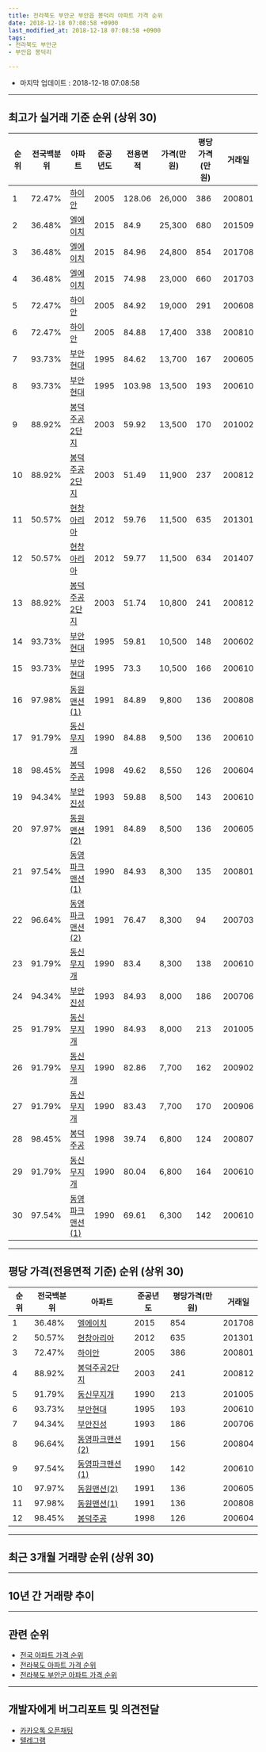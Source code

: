 ```yaml
---
title: 전라북도 부안군 부안읍 봉덕리 아파트 가격 순위
date: 2018-12-18 07:08:58 +0900
last_modified_at: 2018-12-18 07:08:58 +0900
tags:
- 전라북도 부안군
- 부안읍 봉덕리

---
```


* 마지막 업데이트 : 2018-12-18 07:08:58

---

## 최고가 실거래 기준 순위 (상위 30)


|순위|전국백분위|아파트|준공년도|전용면적|가격(만원)|평당가격(만원)|거래일|
|---|---|---|---|---|---|---|---|
|1|72.47%|[하이안](https://search.naver.com/search.naver?query=%EC%A0%84%EB%9D%BC%EB%B6%81%EB%8F%84+%EB%B6%80%EC%95%88%EA%B5%B0+%EB%B6%80%EC%95%88%EC%9D%8D+%EB%B4%89%EB%8D%95%EB%A6%AC+%ED%95%98%EC%9D%B4%EC%95%88)|2005|128.06|26,000|386|200801|
|2|36.48%|[엘에이치](https://search.naver.com/search.naver?query=%EC%A0%84%EB%9D%BC%EB%B6%81%EB%8F%84+%EB%B6%80%EC%95%88%EA%B5%B0+%EB%B6%80%EC%95%88%EC%9D%8D+%EB%B4%89%EB%8D%95%EB%A6%AC+%EC%97%98%EC%97%90%EC%9D%B4%EC%B9%98)|2015|84.9|25,300|680|201509|
|3|36.48%|[엘에이치](https://search.naver.com/search.naver?query=%EC%A0%84%EB%9D%BC%EB%B6%81%EB%8F%84+%EB%B6%80%EC%95%88%EA%B5%B0+%EB%B6%80%EC%95%88%EC%9D%8D+%EB%B4%89%EB%8D%95%EB%A6%AC+%EC%97%98%EC%97%90%EC%9D%B4%EC%B9%98)|2015|84.96|24,800|854|201708|
|4|36.48%|[엘에이치](https://search.naver.com/search.naver?query=%EC%A0%84%EB%9D%BC%EB%B6%81%EB%8F%84+%EB%B6%80%EC%95%88%EA%B5%B0+%EB%B6%80%EC%95%88%EC%9D%8D+%EB%B4%89%EB%8D%95%EB%A6%AC+%EC%97%98%EC%97%90%EC%9D%B4%EC%B9%98)|2015|74.98|23,000|660|201703|
|5|72.47%|[하이안](https://search.naver.com/search.naver?query=%EC%A0%84%EB%9D%BC%EB%B6%81%EB%8F%84+%EB%B6%80%EC%95%88%EA%B5%B0+%EB%B6%80%EC%95%88%EC%9D%8D+%EB%B4%89%EB%8D%95%EB%A6%AC+%ED%95%98%EC%9D%B4%EC%95%88)|2005|84.92|19,000|291|200608|
|6|72.47%|[하이안](https://search.naver.com/search.naver?query=%EC%A0%84%EB%9D%BC%EB%B6%81%EB%8F%84+%EB%B6%80%EC%95%88%EA%B5%B0+%EB%B6%80%EC%95%88%EC%9D%8D+%EB%B4%89%EB%8D%95%EB%A6%AC+%ED%95%98%EC%9D%B4%EC%95%88)|2005|84.88|17,400|338|200810|
|7|93.73%|[부안현대](https://search.naver.com/search.naver?query=%EC%A0%84%EB%9D%BC%EB%B6%81%EB%8F%84+%EB%B6%80%EC%95%88%EA%B5%B0+%EB%B6%80%EC%95%88%EC%9D%8D+%EB%B4%89%EB%8D%95%EB%A6%AC+%EB%B6%80%EC%95%88%ED%98%84%EB%8C%80)|1995|84.62|13,700|167|200605|
|8|93.73%|[부안현대](https://search.naver.com/search.naver?query=%EC%A0%84%EB%9D%BC%EB%B6%81%EB%8F%84+%EB%B6%80%EC%95%88%EA%B5%B0+%EB%B6%80%EC%95%88%EC%9D%8D+%EB%B4%89%EB%8D%95%EB%A6%AC+%EB%B6%80%EC%95%88%ED%98%84%EB%8C%80)|1995|103.98|13,500|193|200610|
|9|88.92%|[봉덕주공2단지](https://search.naver.com/search.naver?query=%EC%A0%84%EB%9D%BC%EB%B6%81%EB%8F%84+%EB%B6%80%EC%95%88%EA%B5%B0+%EB%B6%80%EC%95%88%EC%9D%8D+%EB%B4%89%EB%8D%95%EB%A6%AC+%EB%B4%89%EB%8D%95%EC%A3%BC%EA%B3%B52%EB%8B%A8%EC%A7%80)|2003|59.92|13,500|170|201002|
|10|88.92%|[봉덕주공2단지](https://search.naver.com/search.naver?query=%EC%A0%84%EB%9D%BC%EB%B6%81%EB%8F%84+%EB%B6%80%EC%95%88%EA%B5%B0+%EB%B6%80%EC%95%88%EC%9D%8D+%EB%B4%89%EB%8D%95%EB%A6%AC+%EB%B4%89%EB%8D%95%EC%A3%BC%EA%B3%B52%EB%8B%A8%EC%A7%80)|2003|51.49|11,900|237|200812|
|11|50.57%|[현창아리아](https://search.naver.com/search.naver?query=%EC%A0%84%EB%9D%BC%EB%B6%81%EB%8F%84+%EB%B6%80%EC%95%88%EA%B5%B0+%EB%B6%80%EC%95%88%EC%9D%8D+%EB%B4%89%EB%8D%95%EB%A6%AC+%ED%98%84%EC%B0%BD%EC%95%84%EB%A6%AC%EC%95%84)|2012|59.76|11,500|635|201301|
|12|50.57%|[현창아리아](https://search.naver.com/search.naver?query=%EC%A0%84%EB%9D%BC%EB%B6%81%EB%8F%84+%EB%B6%80%EC%95%88%EA%B5%B0+%EB%B6%80%EC%95%88%EC%9D%8D+%EB%B4%89%EB%8D%95%EB%A6%AC+%ED%98%84%EC%B0%BD%EC%95%84%EB%A6%AC%EC%95%84)|2012|59.77|11,500|634|201407|
|13|88.92%|[봉덕주공2단지](https://search.naver.com/search.naver?query=%EC%A0%84%EB%9D%BC%EB%B6%81%EB%8F%84+%EB%B6%80%EC%95%88%EA%B5%B0+%EB%B6%80%EC%95%88%EC%9D%8D+%EB%B4%89%EB%8D%95%EB%A6%AC+%EB%B4%89%EB%8D%95%EC%A3%BC%EA%B3%B52%EB%8B%A8%EC%A7%80)|2003|51.74|10,800|241|200812|
|14|93.73%|[부안현대](https://search.naver.com/search.naver?query=%EC%A0%84%EB%9D%BC%EB%B6%81%EB%8F%84+%EB%B6%80%EC%95%88%EA%B5%B0+%EB%B6%80%EC%95%88%EC%9D%8D+%EB%B4%89%EB%8D%95%EB%A6%AC+%EB%B6%80%EC%95%88%ED%98%84%EB%8C%80)|1995|59.81|10,500|148|200602|
|15|93.73%|[부안현대](https://search.naver.com/search.naver?query=%EC%A0%84%EB%9D%BC%EB%B6%81%EB%8F%84+%EB%B6%80%EC%95%88%EA%B5%B0+%EB%B6%80%EC%95%88%EC%9D%8D+%EB%B4%89%EB%8D%95%EB%A6%AC+%EB%B6%80%EC%95%88%ED%98%84%EB%8C%80)|1995|73.3|10,500|166|200610|
|16|97.98%|[동원맨션(1)](https://search.naver.com/search.naver?query=%EC%A0%84%EB%9D%BC%EB%B6%81%EB%8F%84+%EB%B6%80%EC%95%88%EA%B5%B0+%EB%B6%80%EC%95%88%EC%9D%8D+%EB%B4%89%EB%8D%95%EB%A6%AC+%EB%8F%99%EC%9B%90%EB%A7%A8%EC%85%98%281%29)|1991|84.89|9,800|136|200808|
|17|91.79%|[동신무지개](https://search.naver.com/search.naver?query=%EC%A0%84%EB%9D%BC%EB%B6%81%EB%8F%84+%EB%B6%80%EC%95%88%EA%B5%B0+%EB%B6%80%EC%95%88%EC%9D%8D+%EB%B4%89%EB%8D%95%EB%A6%AC+%EB%8F%99%EC%8B%A0%EB%AC%B4%EC%A7%80%EA%B0%9C)|1990|84.88|9,500|136|200610|
|18|98.45%|[봉덕주공](https://search.naver.com/search.naver?query=%EC%A0%84%EB%9D%BC%EB%B6%81%EB%8F%84+%EB%B6%80%EC%95%88%EA%B5%B0+%EB%B6%80%EC%95%88%EC%9D%8D+%EB%B4%89%EB%8D%95%EB%A6%AC+%EB%B4%89%EB%8D%95%EC%A3%BC%EA%B3%B5)|1998|49.62|8,550|126|200604|
|19|94.34%|[부안진성](https://search.naver.com/search.naver?query=%EC%A0%84%EB%9D%BC%EB%B6%81%EB%8F%84+%EB%B6%80%EC%95%88%EA%B5%B0+%EB%B6%80%EC%95%88%EC%9D%8D+%EB%B4%89%EB%8D%95%EB%A6%AC+%EB%B6%80%EC%95%88%EC%A7%84%EC%84%B1)|1993|59.88|8,500|143|200610|
|20|97.97%|[동원맨션(2)](https://search.naver.com/search.naver?query=%EC%A0%84%EB%9D%BC%EB%B6%81%EB%8F%84+%EB%B6%80%EC%95%88%EA%B5%B0+%EB%B6%80%EC%95%88%EC%9D%8D+%EB%B4%89%EB%8D%95%EB%A6%AC+%EB%8F%99%EC%9B%90%EB%A7%A8%EC%85%98%282%29)|1991|84.89|8,500|136|200605|
|21|97.54%|[동영파크맨션(1)](https://search.naver.com/search.naver?query=%EC%A0%84%EB%9D%BC%EB%B6%81%EB%8F%84+%EB%B6%80%EC%95%88%EA%B5%B0+%EB%B6%80%EC%95%88%EC%9D%8D+%EB%B4%89%EB%8D%95%EB%A6%AC+%EB%8F%99%EC%98%81%ED%8C%8C%ED%81%AC%EB%A7%A8%EC%85%98%281%29)|1990|84.93|8,300|135|200801|
|22|96.64%|[동영파크맨션(2)](https://search.naver.com/search.naver?query=%EC%A0%84%EB%9D%BC%EB%B6%81%EB%8F%84+%EB%B6%80%EC%95%88%EA%B5%B0+%EB%B6%80%EC%95%88%EC%9D%8D+%EB%B4%89%EB%8D%95%EB%A6%AC+%EB%8F%99%EC%98%81%ED%8C%8C%ED%81%AC%EB%A7%A8%EC%85%98%282%29)|1991|76.47|8,300|94|200703|
|23|91.79%|[동신무지개](https://search.naver.com/search.naver?query=%EC%A0%84%EB%9D%BC%EB%B6%81%EB%8F%84+%EB%B6%80%EC%95%88%EA%B5%B0+%EB%B6%80%EC%95%88%EC%9D%8D+%EB%B4%89%EB%8D%95%EB%A6%AC+%EB%8F%99%EC%8B%A0%EB%AC%B4%EC%A7%80%EA%B0%9C)|1990|83.4|8,300|138|200610|
|24|94.34%|[부안진성](https://search.naver.com/search.naver?query=%EC%A0%84%EB%9D%BC%EB%B6%81%EB%8F%84+%EB%B6%80%EC%95%88%EA%B5%B0+%EB%B6%80%EC%95%88%EC%9D%8D+%EB%B4%89%EB%8D%95%EB%A6%AC+%EB%B6%80%EC%95%88%EC%A7%84%EC%84%B1)|1993|84.93|8,000|186|200706|
|25|91.79%|[동신무지개](https://search.naver.com/search.naver?query=%EC%A0%84%EB%9D%BC%EB%B6%81%EB%8F%84+%EB%B6%80%EC%95%88%EA%B5%B0+%EB%B6%80%EC%95%88%EC%9D%8D+%EB%B4%89%EB%8D%95%EB%A6%AC+%EB%8F%99%EC%8B%A0%EB%AC%B4%EC%A7%80%EA%B0%9C)|1990|84.93|8,000|213|201005|
|26|91.79%|[동신무지개](https://search.naver.com/search.naver?query=%EC%A0%84%EB%9D%BC%EB%B6%81%EB%8F%84+%EB%B6%80%EC%95%88%EA%B5%B0+%EB%B6%80%EC%95%88%EC%9D%8D+%EB%B4%89%EB%8D%95%EB%A6%AC+%EB%8F%99%EC%8B%A0%EB%AC%B4%EC%A7%80%EA%B0%9C)|1990|82.86|7,700|162|200902|
|27|91.79%|[동신무지개](https://search.naver.com/search.naver?query=%EC%A0%84%EB%9D%BC%EB%B6%81%EB%8F%84+%EB%B6%80%EC%95%88%EA%B5%B0+%EB%B6%80%EC%95%88%EC%9D%8D+%EB%B4%89%EB%8D%95%EB%A6%AC+%EB%8F%99%EC%8B%A0%EB%AC%B4%EC%A7%80%EA%B0%9C)|1990|83.43|7,700|170|200906|
|28|98.45%|[봉덕주공](https://search.naver.com/search.naver?query=%EC%A0%84%EB%9D%BC%EB%B6%81%EB%8F%84+%EB%B6%80%EC%95%88%EA%B5%B0+%EB%B6%80%EC%95%88%EC%9D%8D+%EB%B4%89%EB%8D%95%EB%A6%AC+%EB%B4%89%EB%8D%95%EC%A3%BC%EA%B3%B5)|1998|39.74|6,800|124|200807|
|29|91.79%|[동신무지개](https://search.naver.com/search.naver?query=%EC%A0%84%EB%9D%BC%EB%B6%81%EB%8F%84+%EB%B6%80%EC%95%88%EA%B5%B0+%EB%B6%80%EC%95%88%EC%9D%8D+%EB%B4%89%EB%8D%95%EB%A6%AC+%EB%8F%99%EC%8B%A0%EB%AC%B4%EC%A7%80%EA%B0%9C)|1990|80.04|6,800|164|200610|
|30|97.54%|[동영파크맨션(1)](https://search.naver.com/search.naver?query=%EC%A0%84%EB%9D%BC%EB%B6%81%EB%8F%84+%EB%B6%80%EC%95%88%EA%B5%B0+%EB%B6%80%EC%95%88%EC%9D%8D+%EB%B4%89%EB%8D%95%EB%A6%AC+%EB%8F%99%EC%98%81%ED%8C%8C%ED%81%AC%EB%A7%A8%EC%85%98%281%29)|1990|69.61|6,300|142|200610|


---

## 평당 가격(전용면적 기준) 순위 (상위 30)


|순위|전국백분위|아파트|준공년도|평당가격(만원)|거래일|
|---|---|---|---|---|---|
|1|36.48%|[엘에이치](https://search.naver.com/search.naver?query=%EC%A0%84%EB%9D%BC%EB%B6%81%EB%8F%84+%EB%B6%80%EC%95%88%EA%B5%B0+%EB%B6%80%EC%95%88%EC%9D%8D+%EB%B4%89%EB%8D%95%EB%A6%AC+%EC%97%98%EC%97%90%EC%9D%B4%EC%B9%98)|2015|854|201708|
|2|50.57%|[현창아리아](https://search.naver.com/search.naver?query=%EC%A0%84%EB%9D%BC%EB%B6%81%EB%8F%84+%EB%B6%80%EC%95%88%EA%B5%B0+%EB%B6%80%EC%95%88%EC%9D%8D+%EB%B4%89%EB%8D%95%EB%A6%AC+%ED%98%84%EC%B0%BD%EC%95%84%EB%A6%AC%EC%95%84)|2012|635|201301|
|3|72.47%|[하이안](https://search.naver.com/search.naver?query=%EC%A0%84%EB%9D%BC%EB%B6%81%EB%8F%84+%EB%B6%80%EC%95%88%EA%B5%B0+%EB%B6%80%EC%95%88%EC%9D%8D+%EB%B4%89%EB%8D%95%EB%A6%AC+%ED%95%98%EC%9D%B4%EC%95%88)|2005|386|200801|
|4|88.92%|[봉덕주공2단지](https://search.naver.com/search.naver?query=%EC%A0%84%EB%9D%BC%EB%B6%81%EB%8F%84+%EB%B6%80%EC%95%88%EA%B5%B0+%EB%B6%80%EC%95%88%EC%9D%8D+%EB%B4%89%EB%8D%95%EB%A6%AC+%EB%B4%89%EB%8D%95%EC%A3%BC%EA%B3%B52%EB%8B%A8%EC%A7%80)|2003|241|200812|
|5|91.79%|[동신무지개](https://search.naver.com/search.naver?query=%EC%A0%84%EB%9D%BC%EB%B6%81%EB%8F%84+%EB%B6%80%EC%95%88%EA%B5%B0+%EB%B6%80%EC%95%88%EC%9D%8D+%EB%B4%89%EB%8D%95%EB%A6%AC+%EB%8F%99%EC%8B%A0%EB%AC%B4%EC%A7%80%EA%B0%9C)|1990|213|201005|
|6|93.73%|[부안현대](https://search.naver.com/search.naver?query=%EC%A0%84%EB%9D%BC%EB%B6%81%EB%8F%84+%EB%B6%80%EC%95%88%EA%B5%B0+%EB%B6%80%EC%95%88%EC%9D%8D+%EB%B4%89%EB%8D%95%EB%A6%AC+%EB%B6%80%EC%95%88%ED%98%84%EB%8C%80)|1995|193|200610|
|7|94.34%|[부안진성](https://search.naver.com/search.naver?query=%EC%A0%84%EB%9D%BC%EB%B6%81%EB%8F%84+%EB%B6%80%EC%95%88%EA%B5%B0+%EB%B6%80%EC%95%88%EC%9D%8D+%EB%B4%89%EB%8D%95%EB%A6%AC+%EB%B6%80%EC%95%88%EC%A7%84%EC%84%B1)|1993|186|200706|
|8|96.64%|[동영파크맨션(2)](https://search.naver.com/search.naver?query=%EC%A0%84%EB%9D%BC%EB%B6%81%EB%8F%84+%EB%B6%80%EC%95%88%EA%B5%B0+%EB%B6%80%EC%95%88%EC%9D%8D+%EB%B4%89%EB%8D%95%EB%A6%AC+%EB%8F%99%EC%98%81%ED%8C%8C%ED%81%AC%EB%A7%A8%EC%85%98%282%29)|1991|156|200804|
|9|97.54%|[동영파크맨션(1)](https://search.naver.com/search.naver?query=%EC%A0%84%EB%9D%BC%EB%B6%81%EB%8F%84+%EB%B6%80%EC%95%88%EA%B5%B0+%EB%B6%80%EC%95%88%EC%9D%8D+%EB%B4%89%EB%8D%95%EB%A6%AC+%EB%8F%99%EC%98%81%ED%8C%8C%ED%81%AC%EB%A7%A8%EC%85%98%281%29)|1990|142|200610|
|10|97.97%|[동원맨션(2)](https://search.naver.com/search.naver?query=%EC%A0%84%EB%9D%BC%EB%B6%81%EB%8F%84+%EB%B6%80%EC%95%88%EA%B5%B0+%EB%B6%80%EC%95%88%EC%9D%8D+%EB%B4%89%EB%8D%95%EB%A6%AC+%EB%8F%99%EC%9B%90%EB%A7%A8%EC%85%98%282%29)|1991|136|200605|
|11|97.98%|[동원맨션(1)](https://search.naver.com/search.naver?query=%EC%A0%84%EB%9D%BC%EB%B6%81%EB%8F%84+%EB%B6%80%EC%95%88%EA%B5%B0+%EB%B6%80%EC%95%88%EC%9D%8D+%EB%B4%89%EB%8D%95%EB%A6%AC+%EB%8F%99%EC%9B%90%EB%A7%A8%EC%85%98%281%29)|1991|136|200808|
|12|98.45%|[봉덕주공](https://search.naver.com/search.naver?query=%EC%A0%84%EB%9D%BC%EB%B6%81%EB%8F%84+%EB%B6%80%EC%95%88%EA%B5%B0+%EB%B6%80%EC%95%88%EC%9D%8D+%EB%B4%89%EB%8D%95%EB%A6%AC+%EB%B4%89%EB%8D%95%EC%A3%BC%EA%B3%B5)|1998|126|200604|


---

## 최근 3개월 거래량 순위 (상위 30)


<div style="width:100%;">
    <canvas id="deal_count_ranking" height="250"></canvas>
</div>


<script>
new Chart(document.getElementById("deal_count_ranking"), {
    type: 'horizontalBar',
    data: {
        labels: ['봉덕주공2단지', '봉덕주공', '하이안', '동영파크맨션(1)', '동신무지개', '부안진성', '부안현대', '동영파크맨션(2)', '엘에이치'],
        datasets: [{
            label: '실거래 수',
            data: [6, 5, 3, 2, 2, 1, 1, 1, 1],
            borderColor: "rgba(255, 0, 128, 1)",
            backgroundColor: "rgba(255, 0, 128, 0.5)",
            fill: false,
        }]
    },
    options: {
        responsive: true,
        title: {
            display: true,
            text: '최근 3개월 거래량 순위'
        },
        tooltips: {
            mode: 'index',
            intersect: false,
            callbacks: {
                title: function(tooltipItems, data) {
                    return "실거래 수:";
                },
                label: function(tooltipItem, data) {
                    return data.labels[tooltipItem.index] + ": " + tooltipItem.xLabel;
                }
            }
        },
        hover: {
            mode: 'nearest',
            intersect: true
        },
        scales: {
            xAxes: [{
                display: true,
                scaleLabel: {
                    display: true,
                    labelString: '실거래 수'
                },
                ticks: {
                    suggestedMin: 0,
                }
            }],
            yAxes: [{
                display: true,
                ticks: {
                    autoSkip: false,
                    callback: function(value, index, values) {
                        if (value.length > 15)
                            return value.substr(0, 13) + "...";
                        else
                            return value;
                    }
                },
                scaleLabel: {
                    display: false,
                }
            }]
        }
    }
});

</script>


---

## 10년 간 거래량 추이


<div style="width:100%;">
    <canvas id="deal_progress" height="250"></canvas>
</div>

<script>
new Chart(document.getElementById("deal_progress"), {
    type: 'line',
    data: {
        labels: ['200812','200901','200902','200903','200904','200905','200906','200907','200908','200909','200910','200911','200912','201001','201002','201003','201004','201005','201006','201007','201008','201009','201010','201011','201012','201101','201102','201103','201104','201105','201106','201107','201108','201109','201110','201111','201112','201201','201202','201203','201204','201205','201206','201207','201208','201209','201210','201211','201212','201301','201302','201303','201304','201305','201306','201307','201308','201309','201310','201311','201312','201401','201402','201403','201404','201405','201406','201407','201408','201409','201410','201411','201412','201501','201502','201503','201504','201505','201506','201507','201508','201509','201510','201511','201512','201601','201602','201603','201604','201605','201606','201607','201608','201609','201610','201611','201612','201701','201702','201703','201704','201705','201706','201707','201708','201709','201710','201711','201712','201801','201802','201803','201804','201805','201806','201807','201808','201809','201810','201811','201812'],
        datasets: [{
            label: '실거래 수',
            pointRadius: 1,
            data: [78, 38, 41, 19, 25, 10, 21, 15, 8, 16, 13, 8, 26, 14, 14, 13, 14, 10, 13, 11, 14, 5, 10, 7, 7, 11, 8, 12, 12, 12, 4, 6, 8, 6, 9, 11, 12, 7, 7, 9, 8, 9, 14, 8, 10, 9, 14, 9, 14, 4, 8, 19, 11, 6, 5, 7, 9, 7, 11, 11, 8, 4, 12, 16, 9, 1, 6, 13, 8, 9, 12, 4, 5, 23, 22, 30, 20, 18, 10, 23, 12, 16, 17, 10, 15, 7, 10, 16, 8, 12, 10, 10, 13, 9, 14, 9, 13, 9, 22, 28, 14, 13, 10, 13, 13, 8, 11, 10, 13, 16, 14, 12, 13, 16, 8, 9, 7, 6, 14, 6, 2],
            borderColor: "rgba(255, 201, 14, 1)",
            backgroundColor: "rgba(255, 201, 14, 0.5)",
            fill: true,
        }]
    },
    options: {
        responsive: true,
        title: {
            display: true,
            text: '10년간 거래량 추이'
        },
        tooltips: {
            mode: 'index',
            intersect: false,
        },
        hover: {
            mode: 'nearest',
            intersect: true
        },
        scales: {
            xAxes: [{
                display: true,
                scaleLabel: {
                    display: true,
                    labelString: '년/월'
                }
            }],
            yAxes: [{
                display: true,
                ticks: {
                    suggestedMin: 0,
                },
                scaleLabel: {
                    display: true,
                    labelString: '실거래 수'
                }
            }]
        }
    }
});

</script>


---

## 관련 순위

- [전국 아파트 가격 순위](https://inasie.github.io/apt-ranking/전국)
- [전라북도 아파트 가격 순위](https://inasie.github.io/apt-ranking/전라북도)
- [전라북도 부안군 아파트 가격 순위](https://inasie.github.io/apt-ranking/전라북도-부안군)


---

## 개발자에게 버그리포트 및 의견전달

- [카카오톡 오픈채팅](https://open.kakao.com/o/gLJUAP4)
- [텔레그램](https://t.me/inasie)

